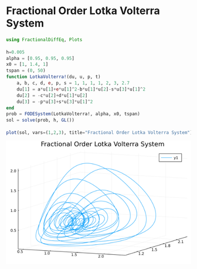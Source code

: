 # Fractional Order Lotka Volterra System

```julia
using FractionalDiffEq, Plots

h=0.005
alpha = [0.95, 0.95, 0.95]
x0 = [1, 1.4, 1]
tspan = (0, 50)
function LotkaVolterra!(du, u, p, t)
    a, b, c, d, e, p, s = 1, 1, 1, 1, 2, 3, 2.7
    du[1] = a*u[1]+e*u[1]^2-b*u[1]*u[2]-s*u[3]*u[1]^2
    du[2] = -c*u[2]+d*u[1]*u[2]
    du[3] = -p*u[3]+s*u[3]*u[1]^2
end
prob = FODESystem(LotkaVolterra!, alpha, x0, tspan)
sol = solve(prob, h, GL())

plot(sol, vars=(1,2,3), title="Fractional Order Lotka Volterra System")
```

![LotkaVolterra](./assets/LotkaVolterra.png)